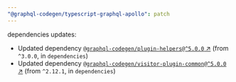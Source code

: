 ```yaml
---
"@graphql-codegen/typescript-graphql-apollo": patch
---
```

dependencies updates:
  - Updated dependency [`@graphql-codegen/plugin-helpers@^5.0.0` ↗︎](https://www.npmjs.com/package/@graphql-codegen/plugin-helpers/v/5.0.0) (from `^3.0.0`, in `dependencies`)
  - Updated dependency [`@graphql-codegen/visitor-plugin-common@^5.0.0` ↗︎](https://www.npmjs.com/package/@graphql-codegen/visitor-plugin-common/v/5.0.0) (from `^2.12.1`, in `dependencies`)
